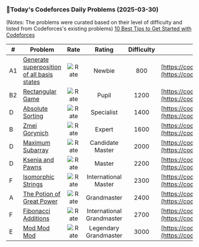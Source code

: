 ### 🌟Today's Codeforces Daily Problems (2025-03-30)
(Notes: The problems were curated based on their level of difficulty and listed from Codeforces's existing problems)
[10 Best Tips to Get Started with Codeforces](https://github.com/ika9810/Codeforces-Daily-Problems/blob/main/10%20Best%20Tips%20to%20Get%20Started%20with%20Codeforces.md)

| # | Problem | Rate| Rating | Difficulty | Contest |
|---| ----- | :--------: | :----------: | :----------: | ---------- |
|A1|[Generate superposition of all basis states](https://codeforces.com/contest/1002/problem/A1)|![Rate](https://img.shields.io/badge/Newbie-800-lightgrey)|Newbie|800|[https://codeforces.com/contest/1002](https://codeforces.com/contest/1002)|
|B2|[Rectangular Game](https://codeforces.com/contest/177/problem/B2)|![Rate](https://img.shields.io/badge/Pupil-1200-brightgreen)|Pupil|1200|[https://codeforces.com/contest/177](https://codeforces.com/contest/177)|
|D|[Absolute Sorting](https://codeforces.com/contest/1772/problem/D)|![Rate](https://img.shields.io/badge/Specialist-1400-9cf)|Specialist|1400|[https://codeforces.com/contest/1772](https://codeforces.com/contest/1772)|
|B|[Zmei Gorynich](https://codeforces.com/contest/1217/problem/B)|![Rate](https://img.shields.io/badge/Expert-1600-blue)|Expert|1600|[https://codeforces.com/contest/1217](https://codeforces.com/contest/1217)|
|D|[Maximum Subarray](https://codeforces.com/contest/1796/problem/D)|![Rate](https://img.shields.io/badge/Candidate%20Master-2000-blueviolet)|Candidate Master|2000|[https://codeforces.com/contest/1796](https://codeforces.com/contest/1796)|
|D|[Ksenia and Pawns](https://codeforces.com/contest/382/problem/D)|![Rate](https://img.shields.io/badge/Master-2200-orange)|Master|2200|[https://codeforces.com/contest/382](https://codeforces.com/contest/382)|
|F|[Isomorphic Strings](https://codeforces.com/contest/985/problem/F)|![Rate](https://img.shields.io/badge/International%20Master-2300-orange)|International Master|2300|[https://codeforces.com/contest/985](https://codeforces.com/contest/985)|
|A|[The Potion of Great Power](https://codeforces.com/contest/1403/problem/A)|![Rate](https://img.shields.io/badge/Grandmaster-2400-red)|Grandmaster|2400|[https://codeforces.com/contest/1403](https://codeforces.com/contest/1403)|
|F|[Fibonacci Additions](https://codeforces.com/contest/1634/problem/F)|![Rate](https://img.shields.io/badge/International%20Grandmaster-2700-red)|International Grandmaster|2700|[https://codeforces.com/contest/1634](https://codeforces.com/contest/1634)|
|E|[Mod Mod Mod](https://codeforces.com/contest/889/problem/E)|![Rate](https://img.shields.io/badge/Legendary%20Grandmaster-3000-red)|Legendary Grandmaster|3000|[https://codeforces.com/contest/889](https://codeforces.com/contest/889)|
